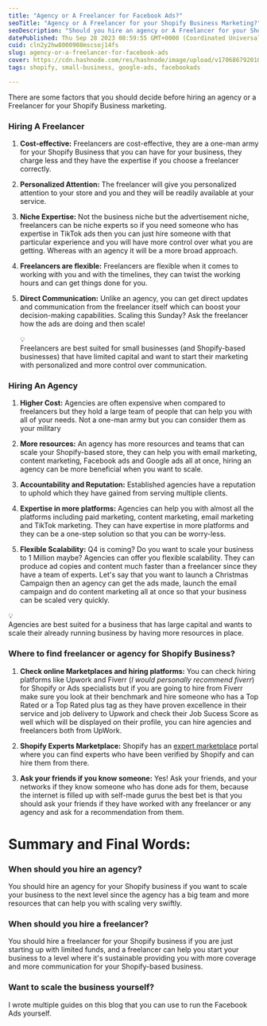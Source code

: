 ```yaml
---
title: "Agency or A Freelancer for Facebook Ads?"
seoTitle: "Agency or A Freelancer for your Shopify Business Marketing?"
seoDescription: "Should you hire an agency or A Freelancer for your Shopify Business Marketing? This article answers your queries with proper recommendations for your biz"
datePublished: Thu Sep 28 2023 08:59:55 GMT+0000 (Coordinated Universal Time)
cuid: cln2y2hw8000908mscsoj14fs
slug: agency-or-a-freelancer-for-facebook-ads
cover: https://cdn.hashnode.com/res/hashnode/image/upload/v1706867920103/40165cc1-c468-4ce4-aa40-38a6704733d9.png
tags: shopify, small-business, google-ads, facebookads

---
```


There are some factors that you should decide before hiring an agency or a Freelancer for your Shopify Business marketing.

### Hiring A Freelancer

1. **Cost-effective:** Freelancers are cost-effective, they are a one-man army for your Shopify Business that you can have for your business, they charge less and they have the expertise if you choose a freelancer correctly.
    
2. **Personalized Attention:** The freelancer will give you personalized attention to your store and you and they will be readily available at your service.
    
3. **Niche Expertise:** Not the business niche but the advertisement niche, freelancers can be niche experts so if you need someone who has expertise in TikTok ads then you can just hire someone with that particular experience and you will have more control over what you are getting. Whereas with an agency it will be a more broad approach.
    
4. **Freelancers are flexible:** Freelancers are flexible when it comes to working with you and with the timelines, they can twist the working hours and can get things done for you.
    
5. **Direct Communication:** Unlike an agency, you can get direct updates and communication from the freelancer itself which can boost your decision-making capabilities. Scaling this Sunday? Ask the freelancer how the ads are doing and then scale!
    
    <div data-node-type="callout">
    <div data-node-type="callout-emoji">💡</div>
    <div data-node-type="callout-text">Freelancers are best suited for small businesses (and Shopify-based businesses) that have limited capital and want to start their marketing with personalized and more control over communication.</div>
    </div>
    

### Hiring An Agency

1. **Higher Cost:** Agencies are often expensive when compared to freelancers but they hold a large team of people that can help you with all of your needs. Not a one-man army but you can consider them as your military
    
2. **More resources:** An agency has more resources and teams that can scale your Shopify-based store, they can help you with email marketing, content marketing, Facebook ads and Google ads all at once, hiring an agency can be more beneficial when you want to scale.
    
3. **Accountability and Reputation:** Established agencies have a reputation to uphold which they have gained from serving multiple clients.
    
4. **Expertise in more platforms:** Agencies can help you with almost all the platforms including paid marketing, content marketing, email marketing and TikTok marketing. They can have expertise in more platforms and they can be a one-step solution so that you can be worry-less.
    
5. **Flexible Scalability:** Q4 is coming? Do you want to scale your business to 1 Million maybe? Agencies can offer you flexible scalability. They can produce ad copies and content much faster than a freelancer since they have a team of experts. Let's say that you want to launch a Christmas Campaign then an agency can get the ads made, launch the email campaign and do content marketing all at once so that your business can be scaled very quickly.
    

<div data-node-type="callout">
<div data-node-type="callout-emoji">💡</div>
<div data-node-type="callout-text">Agencies are best suited for a business that has large capital and wants to scale their already running business by having more resources in place.</div>
</div>

### Where to find freelancer or agency for Shopify Business?

1. **Check online Marketplaces and hiring platforms:** You can check hiring platforms like Upwork and Fiverr (*I would personally recommend fiverr*) for Shopify or Ads specialists but if you are going to hire from Fiverr make sure you look at their benchmark and hire someone who has a Top Rated or a Top Rated plus tag as they have proven excellence in their service and job delivery to Upwork and check their Job Sucess Score as well which will be displayed on their profile, you can hire agencies and freelancers both from UpWork.
    
2. **Shopify Experts Marketplace:** Shopify has an [expert marketplace](https://experts.shopify.com/) portal where you can find experts who have been verified by Shopify and can hire them from there.
    
3. **Ask your friends if you know someone:** Yes! Ask your friends, and your networks if they know someone who has done ads for them, because the internet is filled up with self-made gurus the best bet is that you should ask your friends if they have worked with any freelancer or any agency and ask for a recommendation from them.
    

# Summary and Final Words:

### **When should you hire an agency?**

You should hire an agency for your Shopify business if you want to scale your business to the next level since the agency has a big team and more resources that can help you with scaling very swiftly.

### **When should you hire a freelancer?**

You should hire a freelancer for your Shopify business if you are just starting up with limited funds, and a freelancer can help you start your business to a level where it's sustainable providing you with more coverage and more communication for your Shopify-based business.

### **Want to scale the business yourself?**

I wrote multiple guides on this blog that you can use to run the Facebook Ads yourself.